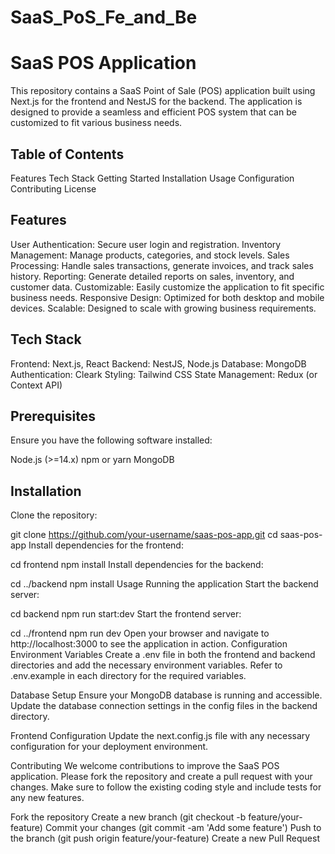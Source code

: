 # SaaS_PoS_Fe_and_Be
 
# SaaS POS Application
This repository contains a SaaS Point of Sale (POS) application built using Next.js for the frontend and NestJS for the backend. The application is designed to provide a seamless and efficient POS system that can be customized to fit various business needs.

## Table of Contents
Features
Tech Stack
Getting Started
Installation
Usage
Configuration
Contributing
License
## Features
User Authentication: Secure user login and registration.
Inventory Management: Manage products, categories, and stock levels.
Sales Processing: Handle sales transactions, generate invoices, and track sales history.
Reporting: Generate detailed reports on sales, inventory, and customer data.
Customizable: Easily customize the application to fit specific business needs.
Responsive Design: Optimized for both desktop and mobile devices.
Scalable: Designed to scale with growing business requirements.
## Tech Stack
Frontend: Next.js, React
Backend: NestJS, Node.js
Database: MongoDB
Authentication: Cleark
Styling: Tailwind CSS
State Management: Redux (or Context API)

## Prerequisites
Ensure you have the following software installed:

Node.js (>=14.x)
npm or yarn
MongoDB
## Installation
Clone the repository:


git clone https://github.com/your-username/saas-pos-app.git
cd saas-pos-app
Install dependencies for the frontend:

cd frontend
npm install
Install dependencies for the backend:


cd ../backend
npm install
Usage
Running the application
Start the backend server:


cd backend
npm run start:dev
Start the frontend server:

cd ../frontend
npm run dev
Open your browser and navigate to http://localhost:3000 to see the application in action.
Configuration
Environment Variables
Create a .env file in both the frontend and backend directories and add the necessary environment variables. Refer to .env.example in each directory for the required variables.

Database Setup
Ensure your MongoDB database is running and accessible. Update the database connection settings in the config files in the backend directory.

Frontend Configuration
Update the next.config.js file with any necessary configuration for your deployment environment.

Contributing
We welcome contributions to improve the SaaS POS application. Please fork the repository and create a pull request with your changes. Make sure to follow the existing coding style and include tests for any new features.

Fork the repository
Create a new branch (git checkout -b feature/your-feature)
Commit your changes (git commit -am 'Add some feature')
Push to the branch (git push origin feature/your-feature)
Create a new Pull Request
